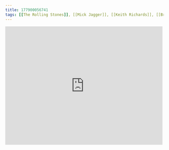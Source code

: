 ```yaml
---
title: 177900056741
tags: [[The Rolling Stones]], [[Mick Jagger]], [[Keith Richards]], [[Brian Jones]], [[Bill Wyman]], [[Charlie Watts]]
---
```

<iframe allow="accelerometer; autoplay; clipboard-write; encrypted-media; gyroscope; picture-in-picture" allowfullscreen="" frameborder="0" height="375" id="youtube_iframe" src="https://www.youtube.com/embed/pq3YdpB6N9M?feature=oembed&amp;enablejsapi=1&amp;origin=https://safe.txmblr.com&amp;wmode=opaque" width="500"></iframe>